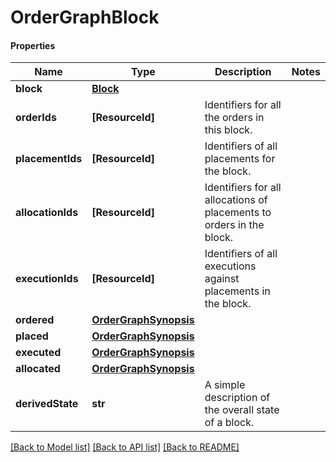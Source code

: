 # OrderGraphBlock

#### Properties
Name | Type | Description | Notes
------------ | ------------- | ------------- | -------------
**block** | [**Block**](Block.md) |  | 
**orderIds** | **[ResourceId]** | Identifiers for all the orders in this block. | 
**placementIds** | **[ResourceId]** | Identifiers of all placements for the block. | 
**allocationIds** | **[ResourceId]** | Identifiers for all allocations of placements to orders in the block. | 
**executionIds** | **[ResourceId]** | Identifiers of all executions against placements in the block. | 
**ordered** | [**OrderGraphSynopsis**](OrderGraphSynopsis.md) |  | 
**placed** | [**OrderGraphSynopsis**](OrderGraphSynopsis.md) |  | 
**executed** | [**OrderGraphSynopsis**](OrderGraphSynopsis.md) |  | 
**allocated** | [**OrderGraphSynopsis**](OrderGraphSynopsis.md) |  | 
**derivedState** | **str** | A simple description of the overall state of a block. | 

[[Back to Model list]](../README.md#documentation-for-models) [[Back to API list]](../README.md#documentation-for-api-endpoints) [[Back to README]](../README.md)

